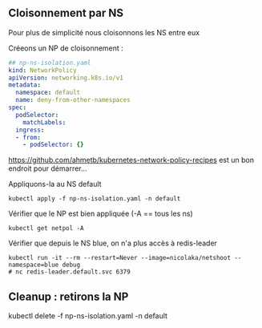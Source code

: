 ## Cloisonnement par NS

Pour plus de simplicité nous cloisonnons les NS entre eux

Créeons un NP de cloisonnement :
```yaml
## np-ns-isolation.yaml
kind: NetworkPolicy
apiVersion: networking.k8s.io/v1
metadata:
  namespace: default
  name: deny-from-other-namespaces
spec:
  podSelector:
    matchLabels:
  ingress:
  - from:
    - podSelector: {}
```
https://github.com/ahmetb/kubernetes-network-policy-recipes est un bon endroit pour démarrer...

Appliquons-la au NS default
```shell
kubectl apply -f np-ns-isolation.yaml -n default
```

Vérifier que le NP est bien appliquée (-A == tous les ns)
```shell
kubectl get netpol -A
```

Vérifier que depuis le NS blue, on n'a plus accès à redis-leader
```shell
kubectl run -it --rm --restart=Never --image=nicolaka/netshoot --namespace=blue debug
# nc redis-leader.default.svc 6379
```

## Cleanup : retirons la NP
kubectl delete -f np-ns-isolation.yaml -n default